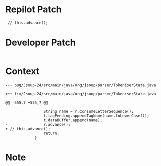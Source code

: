 # Repilot Patch

```
 // this.advance();
```

# Developer Patch

```

```

# Context

```
--- bug/Jsoup-24/src/main/java/org/jsoup/parser/TokeniserState.java

+++ fix/Jsoup-24/src/main/java/org/jsoup/parser/TokeniserState.java

@@ -555,7 +555,7 @@

                 String name = r.consumeLetterSequence();
                 t.tagPending.appendTagName(name.toLowerCase());
                 t.dataBuffer.append(name);
-                r.advance();
+ // this.advance();
                 return;
             }
```

# Note

